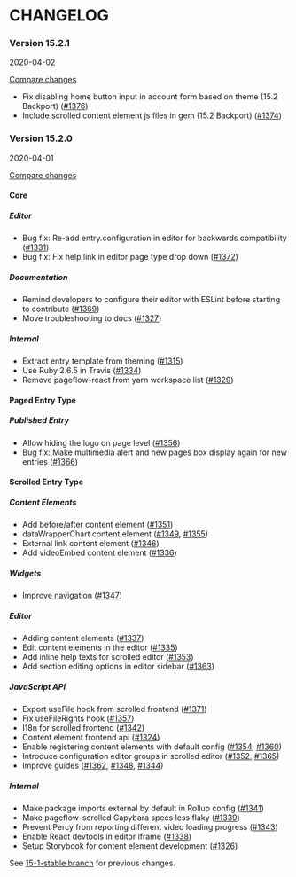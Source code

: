 # CHANGELOG

### Version 15.2.1

2020-04-02

[Compare changes](https://github.com/codevise/pageflow/compare/v15.2.0...v15.2.1)

- Fix disabling home button input in account form based on theme (15.2 Backport)
  ([#1376](https://github.com/codevise/pageflow/pull/1376))
- Include scrolled content element js files in gem (15.2 Backport)
  ([#1374](https://github.com/codevise/pageflow/pull/1374))

### Version 15.2.0

2020-04-01

[Compare changes](https://github.com/codevise/pageflow/compare/15-1-stable...v15.2.0)

#### Core

##### Editor

- Bug fix: Re-add entry.configuration in editor for backwards compatibility
  ([#1331](https://github.com/codevise/pageflow/pull/1331))
- Bug fix: Fix help link in editor page type drop down
  ([#1372](https://github.com/codevise/pageflow/pull/1372))

##### Documentation

- Remind developers to configure their editor with ESLint before starting to contribute
  ([#1369](https://github.com/codevise/pageflow/pull/1369))
- Move troubleshooting to docs
  ([#1327](https://github.com/codevise/pageflow/pull/1327))

##### Internal

- Extract entry template from theming
  ([#1315](https://github.com/codevise/pageflow/pull/1315))
- Use Ruby 2.6.5 in Travis
  ([#1334](https://github.com/codevise/pageflow/pull/1334))
- Remove pageflow-react from yarn workspace list
  ([#1329](https://github.com/codevise/pageflow/pull/1329))

#### Paged Entry Type

##### Published Entry

- Allow hiding the logo on page level
  ([#1356](https://github.com/codevise/pageflow/pull/1356))
- Bug fix: Make multimedia alert and new pages box display again for
  new entries
  ([#1366](https://github.com/codevise/pageflow/pull/1366))

#### Scrolled Entry Type

##### Content Elements

- Add before/after content element
  ([#1351](https://github.com/codevise/pageflow/pull/1351))
- dataWrapperChart content element
  ([#1349](https://github.com/codevise/pageflow/pull/1349),
   [#1355](https://github.com/codevise/pageflow/pull/1355))
- External link content element
  ([#1346](https://github.com/codevise/pageflow/pull/1346))
- Add videoEmbed content element
  ([#1336](https://github.com/codevise/pageflow/pull/1336))

##### Widgets

- Improve navigation
  ([#1347](https://github.com/codevise/pageflow/pull/1347))

##### Editor

- Adding content elements
  ([#1337](https://github.com/codevise/pageflow/pull/1337))
- Edit content elements in the editor
  ([#1335](https://github.com/codevise/pageflow/pull/1335))
- Add inline help texts for scrolled editor
  ([#1353](https://github.com/codevise/pageflow/pull/1353))
- Add section editing options in editor sidebar
  ([#1363](https://github.com/codevise/pageflow/pull/1363))

##### JavaScript API

- Export useFile hook from scrolled frontend
  ([#1371](https://github.com/codevise/pageflow/pull/1371))
- Fix useFileRights hook
  ([#1357](https://github.com/codevise/pageflow/pull/1357))
- I18n for scrolled frontend
  ([#1342](https://github.com/codevise/pageflow/pull/1342))
- Content element frontend api
  ([#1324](https://github.com/codevise/pageflow/pull/1324))
- Enable registering content elements with default config
  ([#1354](https://github.com/codevise/pageflow/pull/1354),
   [#1360](https://github.com/codevise/pageflow/pull/1360))
- Introduce configuration editor groups in scrolled editor
  ([#1352](https://github.com/codevise/pageflow/pull/1352),
   [#1365](https://github.com/codevise/pageflow/pull/1365))
- Improve guides
  ([#1362](https://github.com/codevise/pageflow/pull/1362),
   [#1348](https://github.com/codevise/pageflow/pull/1348),
   [#1344](https://github.com/codevise/pageflow/pull/1344))

##### Internal

- Make package imports external by default in Rollup config
  ([#1341](https://github.com/codevise/pageflow/pull/1341))
- Make pageflow-scrolled Capybara specs less flaky
  ([#1339](https://github.com/codevise/pageflow/pull/1339))
- Prevent Percy from reporting different video loading progress
  ([#1343](https://github.com/codevise/pageflow/pull/1343))
- Enable React devtools in editor iframe
  ([#1338](https://github.com/codevise/pageflow/pull/1338))
- Setup Storybook for content element development
  ([#1326](https://github.com/codevise/pageflow/pull/1326))

See
[15-1-stable branch](https://github.com/codevise/pageflow/blob/15-1-stable/CHANGELOG.md)
for previous changes.
